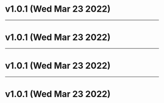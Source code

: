 # v1.0.1 (Wed Mar 23 2022)



---

# v1.0.1 (Wed Mar 23 2022)



---

# v1.0.1 (Wed Mar 23 2022)



---

# v1.0.1 (Wed Mar 23 2022)


